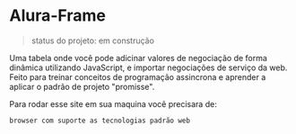<h1>Alura-Frame</h1>

>status do projeto: em construção

Uma tabela onde você pode adicinar valores de negociação de forma dinâmica utilizando JavaScript, e importar negociações de serviço da web.
Feito para treinar conceitos de programação assincrona e aprender a aplicar o padrão de projeto "promisse".

Para rodar esse site em sua maquina você precisara de:

````
browser com suporte as tecnologias padrão web
````
